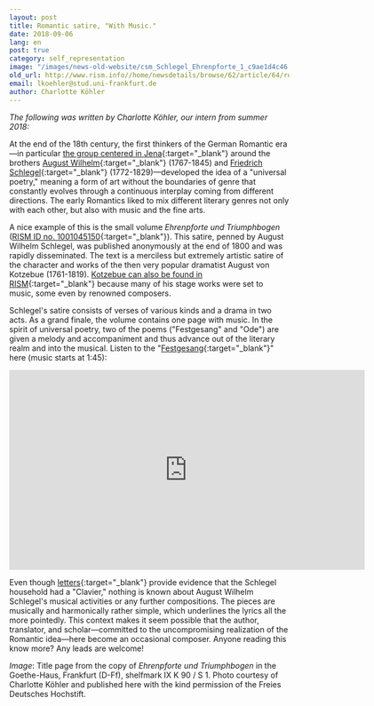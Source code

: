 ```yaml
---
layout: post
title: Romantic satire, "With Music."
date: 2018-09-06
lang: en
post: true
category: self_representation
image: "/images/news-old-website/csm_Schlegel_Ehrenpforte_1_c9ae1d4c46.jpg"
old_url: http://www.rism.info//home/newsdetails/browse/62/article/64/romantic-satire-with-music.html
email: lkoehler@stud.uni-frankfurt.de
author: Charlotte Köhler
---
```



_The following was written by Charlotte Köhler, our intern from summer 2018:_

At the end of the 18th century, the first thinkers of the German Romantic era—in particular [the group centered in Jena](https://www.romantikerhaus-jena.de/de//778482){:target="_blank"} around the brothers [August Wilhelm](https://opac.rism.info/metaopac/perma.do?v=rism&q=-1%3d%22pe129203%22&Language=en){:target="_blank"} (1767-1845) and [Friedrich Schlegel](https://opac.rism.info/metaopac/perma.do?v=rism&q=-1%3d%22pe30101868%22&Language=en){:target="_blank"} (1772-1829)—developed the idea of a "universal poetry," meaning a form of art without the boundaries of genre that constantly evolves through a continuous interplay coming from different directions. The early Romantics liked to mix different literary genres not only with each other, but also with music and the fine arts.

A nice example of this is the small volume _Ehrenpforte und Triumphbogen_ ([RISM ID no. 1001045150](https://opac.rism.info/search?id=1001045150&View=rism&Language=en){:target="_blank"}). This satire, penned by August Wilhelm Schlegel, was published anonymously at the end of 1800 and was rapidly disseminated. The text is a merciless but extremely artistic satire of the character and works of the then very popular dramatist August von Kotzebue (1761-1819). [Kotzebue can also be found in RISM](https://opac.rism.info/metaopac/perma.do?v=rism&q=-1%3d%22pe34844%22&Language=en){:target="_blank"} because many of his stage works were set to music, some even by renowned composers.

Schlegel's satire consists of verses of various kinds and a drama in two acts. As a grand finale, the volume contains one page with music. In the spirit of universal poetry, two of the poems ("Festgesang" and "Ode") are given a melody and accompaniment and thus advance out of the literary realm and into the musical. Listen to the "[Festgesang](https://opac.rism.info/search?id=1001045152&View=rism&Language=en){:target="_blank"}" here (music starts at 1:45):

<iframe src="https://player.vimeo.com/video/228466902" width="640" height="360" frameborder="0" webkitallowfullscreen mozallowfullscreen allowfullscreen></iframe>

Even though [letters](https://www.august-wilhelm-schlegel.de/briefedigital/){:target="_blank"} provide evidence that the Schlegel household had a "Clavier," nothing is known about August Wilhelm Schlegel's musical activities or any further compositions. The pieces are musically and harmonically rather simple, which underlines the lyrics all the more pointedly. This context makes it seem possible that the author, translator, and scholar—committed to the uncompromising realization of the Romantic idea—here become an occasional composer. Anyone reading this know more? Any leads are welcome!

_Image_: Title page from the copy of _Ehrenpforte und Triumphbogen_ in the Goethe-Haus, Frankfurt (D-Ff), shelfmark IX K 90 / S 1. Photo courtesy of Charlotte Köhler and published here with the kind permission of the Freies Deutsches Hochstift.

